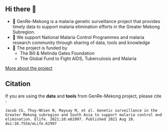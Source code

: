 ## Hi there 👋
- 🧬 GenRe-Mekong is a malaria genetic surveillance project that provides timely data to support malaria elimination efforts in the Greater Mekong Subregion.
- 🤝 We support National Malaria Control Programmes and malaria research community through sharing of data, tools and knowledge
- 💛 The project is funded by
  - The Bill & Melinda Gates Foundation
  - The Global Fund to Fight AIDS, Tuberculosis and Malaria

[More about the project](https://genremekong.org/genre-mekong-project)


## Citation
If you are using the __data__ and __tools__ from GenRe-Mekong project, please cite :

`Jacob CG, Thuy-Nhien N, Mayxay M, et al. Genetic surveillance in the Greater Mekong subregion and South Asia to support malaria control and elimination. Elife. 2021;10:e62997. Published 2021 Aug 10. doi:10.7554/eLife.62997`
